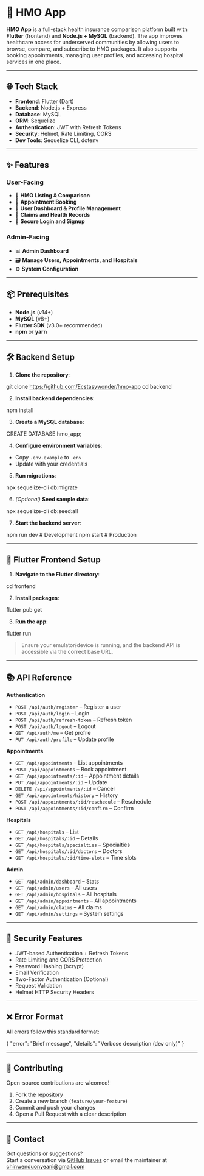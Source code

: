 # 🏥 HMO App

**HMO App** is a full-stack health insurance comparison platform built with **Flutter** (frontend) and **Node.js + MySQL** (backend). The app improves healthcare access for underserved communities by allowing users to browse, compare, and subscribe to HMO packages. It also supports booking appointments, managing user profiles, and accessing hospital services in one place.

---

## 🌐 Tech Stack

- **Frontend**: Flutter (Dart)
- **Backend**: Node.js + Express
- **Database**: MySQL
- **ORM**: Sequelize
- **Authentication**: JWT with Refresh Tokens
- **Security**: Helmet, Rate Limiting, CORS
- **Dev Tools**: Sequelize CLI, dotenv

---

## ✨ Features

### User-Facing

- 🏥 **HMO Listing & Comparison**
- 📅 **Appointment Booking**
- 📂 **User Dashboard & Profile Management**
- 🧾 **Claims and Health Records**
- 🔐 **Secure Login and Signup**

### Admin-Facing

- 📊 **Admin Dashboard**
- 🗃️ **Manage Users, Appointments, and Hospitals**
- ⚙️ **System Configuration**

---

## 📦 Prerequisites

- **Node.js** (v14+)
- **MySQL** (v8+)
- **Flutter SDK** (v3.0+ recommended)
- **npm** or **yarn**

---

## 🛠️ Backend Setup

1. **Clone the repository**:

git clone <https://github.com/Ecstasywonder/hmo-app>
cd backend

2. **Install backend dependencies**:

npm install

3. **Create a MySQL database**:

CREATE DATABASE hmo_app;

4. **Configure environment variables**:

- Copy `.env.example` to `.env`
- Update with your credentials

5. **Run migrations**:

npx sequelize-cli db:migrate

6. *(Optional)* **Seed sample data**:

npx sequelize-cli db:seed:all

7. **Start the backend server**:

npm run dev   # Development
npm start     # Production

---

## 📱 Flutter Frontend Setup

1. **Navigate to the Flutter directory**:

cd frontend

2. **Install packages**:

flutter pub get

3. **Run the app**:

flutter run

> Ensure your emulator/device is running, and the backend API is accessible via the correct base URL.

---

## 📚 API Reference

**Authentication**

- `POST /api/auth/register` – Register a user
- `POST /api/auth/login` – Login
- `POST /api/auth/refresh-token` – Refresh token
- `POST /api/auth/logout` – Logout
- `GET /api/auth/me` – Get profile
- `PUT /api/auth/profile` – Update profile

**Appointments**

- `GET /api/appointments` – List appointments
- `POST /api/appointments` – Book appointment
- `GET /api/appointments/:id` – Appointment details
- `PUT /api/appointments/:id` – Update
- `DELETE /api/appointments/:id` – Cancel
- `GET /api/appointments/history` – History
- `POST /api/appointments/:id/reschedule` – Reschedule
- `POST /api/appointments/:id/confirm` – Confirm

**Hospitals**

- `GET /api/hospitals` – List
- `GET /api/hospitals/:id` – Details
- `GET /api/hospitals/specialties` – Specialties
- `GET /api/hospitals/:id/doctors` – Doctors
- `GET /api/hospitals/:id/time-slots` – Time slots

**Admin**

- `GET /api/admin/dashboard` – Stats
- `GET /api/admin/users` – All users
- `GET /api/admin/hospitals` – All hospitals
- `GET /api/admin/appointments` – All appointments
- `GET /api/admin/claims` – All claims
- `GET /api/admin/settings` – System settings

---

## 🔐 Security Features

- JWT-based Authentication + Refresh Tokens
- Rate Limiting and CORS Protection
- Password Hashing (bcrypt)
- Email Verification
- Two-Factor Authentication (Optional)
- Request Validation
- Helmet HTTP Security Headers

---

## ❌ Error Format

All errors follow this standard format:

{
  "error": "Brief message",
  "details": "Verbose description (dev only)"
}

---

## 🤝 Contributing

Open-source contributions are wlcomed!

1. Fork the repository  
2. Create a new branch (`feature/your-feature`)  
3. Commit and push your changes  
4. Open a Pull Request with a clear description

---

## 💬 Contact

Got questions or suggestions?  
Start a conversation via [GitHub Issues](https://github.com/hmo-app/issues) or email the maintainer at <chinwenduonyeani@gmail.com>
